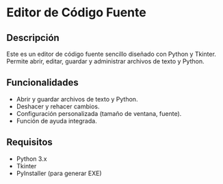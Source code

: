 # Editor de Código Fuente

## Descripción
Este es un editor de código fuente sencillo diseñado con Python y Tkinter. Permite abrir, editar, guardar y administrar archivos de texto y Python.

## Funcionalidades
- Abrir y guardar archivos de texto y Python.
- Deshacer y rehacer cambios.
- Configuración personalizada (tamaño de ventana, fuente).
- Función de ayuda integrada.

## Requisitos
- Python 3.x
- Tkinter
- PyInstaller (para generar EXE)
